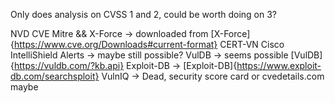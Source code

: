 Only does analysis on CVSS 1 and 2, could be worth doing on 3?

NVD
CVE Mitre && X-Force -> downloaded from [X-Force]{https://www.cve.org/Downloads#current-format}
CERT-VN
Cisco IntelliShield Alerts -> maybe still possible?
VulDB -> seems possible [VulDB]{https://vuldb.com/?kb.api}
Exploit-DB -> [Exploit-DB]{https://www.exploit-db.com/searchsploit}
VulnIQ -> Dead, security score card or cvedetails.com maybe
